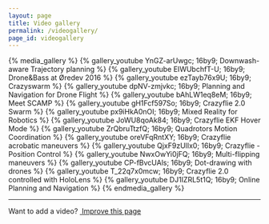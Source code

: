 ```yaml
---
layout: page
title: Video gallery
permalink: /videogallery/
page_id: videogallery
---
```


{% media_gallery %}
{% gallery_youtube YnGZ-arUwgc; 16by9; Downwash-aware Trajectory planning %}
{% gallery_youtube EIWUbchfT-U; 16by9; Drone&Bass at Øredev 2016 %}
{% gallery_youtube ezTayb76x9U; 16by9; Crazyswarm %}
{% gallery_youtube dpNV-zmjvkc; 16by9; Planning and Navigation for Drone Flight %}
{% gallery_youtube bAhLW1eq8eM; 16by9; Meet SCAMP %}
{% gallery_youtube gH1Fcf597So; 16by9; Crazyflie 2.0 Swarm %}
{% gallery_youtube px9iHkA0nOI; 16by9; Mixed Reality for Robotics %}
{% gallery_youtube JoWU8qoAk84; 16by9; Crazyflie EKF Hover Mode %}
{% gallery_youtube ZrQbruTtzfQ; 16by9; Quadrotors Motion Coordination %}
{% gallery_youtube oreVFqRntXY; 16by9; Crazyflie acrobatic maneuvers %}
{% gallery_youtube QjxF9zUlIx0; 16by9; Crazyflie - Position Control %}
{% gallery_youtube NwxOwYi0jFQ; 16by9; Multi-flipping maneuvers %}
{% gallery_youtube CP-fBvcUAls; 16by9; Dot-drawing with drones %}
{% gallery_youtube T_22q7x0mcw; 16by9; Crazyflie 2.0 controlled with HoloLens %}
{% gallery_youtube DJ1IZRL5t1Q; 16by9; Online Planning and Navigation %} 
{% endmedia_gallery %}

---
<div class="col-md-12">
  <p class="text-right">Want to add a video? <a href="https://github.com/bitcraze/bitcraze-website/edit/master/src/{{page.path}}"><i class="fa fa-pencil"></i> &nbsp;Improve this page</a></p>
</div>

